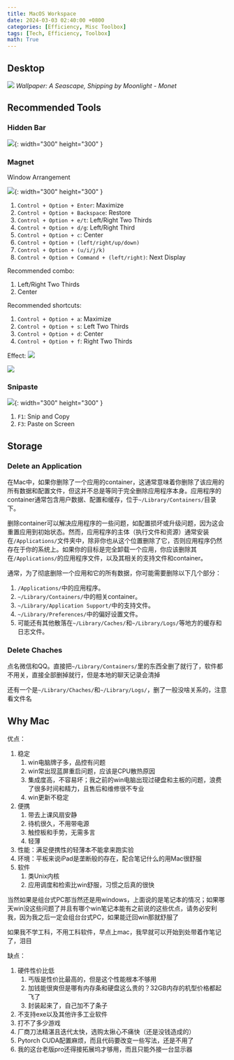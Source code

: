 ```yaml
---
title: MacOS Workspace
date: 2024-03-03 02:40:00 +0800
categories: [Efficiency, Misc Toolbox]
tags: [Tech, Efficiency, Toolbox]
math: True
---
```


## Desktop
![](../../../assets/img/2024-03-03-MacOS-Desktop/img_2024-03-03-07-29-06.png)
_Wallpaper: A Seascape, Shipping by Moonlight - Monet_


## Recommended Tools

### Hidden Bar

![](../../../assets/img/2024-03-03-MacOS-Desktop/img_2024-03-03-07-30-57.png){: width="300" height="300" }


### Magnet
Window Arrangement

![](../../../assets/img/2024-03-03-MacOS-Desktop/img_2024-03-03-07-31-34.png){: width="300" height="300" }

1. `Control + Option + Enter`: Maximize
2. `Control + Option + Backspace`: Restore
3. `Control + Option + e/t`: Left/Right Two Thirds
4. `Control + Option + d/g`: Left/Right Third
5. `Control + Option + c`: Center
6. `Control + Option + (left/right/up/down)`
7. `Control + Option + (u/i/j/k)`
8.  `Control + Option + Command + (left/right)`: Next Display

Recommended combo: 
1. Left/Right Two Thirds
2. Center

Recommended shortcuts: 

1. `Control + Option + a`: Maximize
2. `Control + Option + s`: Left Two Thirds
3. `Control + Option + d`: Center
4. `Control + Option + f`: Right Two Thirds

Effect:
![](../../../assets/img/2024-03-03-MacOS-Desktop/img_2024-03-03-07-28-54.png)

![](../../../assets/img/2024-03-03-MacOS-Desktop/img_2024-03-03-07-29-18.png)

### Snipaste

![](../../../assets/img/2024-03-03-MacOS-Desktop/img_2024-03-03-07-40-14.png){: width="300" height="300" }

1. `F1`: Snip and Copy
2. `F3`: Paste on Screen


## Storage

### Delete an Application

在Mac中，如果你删除了一个应用的container，这通常意味着你删除了该应用的所有数据和配置文件，但这并不总是等同于完全删除应用程序本身。应用程序的container通常包含用户数据、配置和缓存，位于`~/Library/Containers/`目录下。

删除container可以解决应用程序的一些问题，如配置损坏或升级问题，因为这会重置应用到初始状态。然而，应用程序的主体（执行文件和资源）通常安装在`/Applications/`文件夹中，除非你也从这个位置删除了它，否则应用程序仍然存在于你的系统上。如果你的目标是完全卸载一个应用，你应该删除其在`/Applications/`的应用程序文件，以及其相关的支持文件和container。

通常，为了彻底删除一个应用和它的所有数据，你可能需要删除以下几个部分：
1. `/Applications/`中的应用程序。
2. `~/Library/Containers/`中的相关container。
3. `~/Library/Application Support/`中的支持文件。
4. `~/Library/Preferences/`中的偏好设置文件。
5. 可能还有其他散落在`~/Library/Caches/`和`~/Library/Logs/`等地方的缓存和日志文件。

### Delete Chaches

点名微信和QQ。直接把`~/Library/Containers/`里的东西全删了就行了，软件都不用关，直接全部删掉就行，但是本地的聊天记录会清掉

还有一个是`~/Library/Chaches/`和`~/Library/Logs/`，删了一般没啥关系的，注意看文件名


## Why Mac

优点：
1. 稳定
   1. win电脑牌子多，品控有问题
   2. win常出现蓝屏重启问题，应该是CPU散热原因
   3. 集成度高，不容易坏；我之前的win电脑出现过硬盘和主板的问题，浪费了很多时间和精力，且售后和维修很不专业
   4. win更新不稳定
2. 便携
   1. 带去上课风扇安静
   2. 待机很久，不用带电源
   3. 触控板和手势，无需多言
   4. 轻薄
3. 性能：满足便携性的轻薄本不能拿来跑实验
4. 环境：平板来说iPad是垄断般的存在，配合笔记什么的用Mac很舒服
5. 软件
   1. 类Unix内核
   2. 应用调度和检索比win舒服，习惯之后真的很快

当然如果是组台式PC那当然还是用windows，上面说的是笔记本的情况；如果哪天win没这些问题了并且有哪个win笔记本能有之前说的这些优点，请务必安利我，因为我之后一定会组台台式PC，如果能迁回win那就舒服了

如果我不学工科，不用工科软件，早点上mac，我早就可以开始到处带着作笔记了，泪目

缺点：
1. 硬件性价比低
   1. 丐版是性价比最高的，但是这个性能根本不够用
   2. 加钱能很爽但是哪有内存条和硬盘这么贵的？32GB内存的机型价格都起飞了
   3. 封装起来了，自己加不了条子
2. 不支持exe以及其他许多工业软件
3. 打不了多少游戏
4. 厂商刀法精湛且迭代太快，选购太揪心不痛快（还是没钱造成的）
5. Pytorch CUDA配置麻烦，而且代码要改变一些写法，还是不用了
6. 我的这台老版pro还得接拓展坞才够用，而且只能外接一台显示器